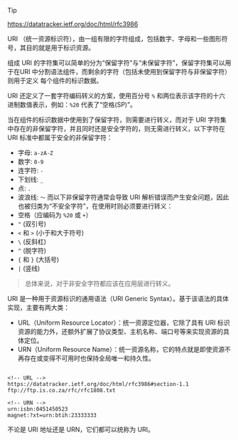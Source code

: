 >[!tip]
>https://datatracker.ietf.org/doc/html/rfc3986

URI （统一资源标识符），由一组有限的字符组成，包括数字、字母和一些图形符号，其目的就是用于标识资源。

组成 URI 的字符集可以简单的分为“保留字符”与“未保留字符”，保留字符集可以用于在URI 中分割语法组件，而剩余的字符（包括未使用到保留字符与非保留字符）则用于定义
每个组件的标识数据。

URI 还定义了一套字符编码转义的方案，使用百分号 `%` 和两位表示该字符的十六进制数值表示，例如：`%20` 代表了“空格(SP)”。

当在组件的标识数据中使用到了保留字符，则需要进行转义，而对于 URI 字符集中存在的非保留字符，并且同时还是安全字符的，则无需进行转义，以下字符在 URI 标准中都属于安全的非保留字符：
- 字母: `a-zA-Z`
- 数字: `0-9`
- 连字符: `-`
- 下划线: `_`
- 点: `.`
- 波浪线: `～`
而以下非保留字符通常会导致 URI 解析错误而产生安全问题，因此也被归类为“不安全字符”，在使用时则必须要进行转义：
- 空格（应编码为 `%20` 或 `+`）
- `"` (双引号)
- `<` 和 `>` (小于和大于符号)
- `\` (反斜杠)
- `^` (脱字符)
- `{` 和 `}` (大括号)
- `|` (竖线)

>总体来说，对于非安全字符都应该在应用层进行转义。

URI 是一种用于资源标识的通用语法（URI Generic Syntax）。基于该语法的具体实现，主要有两大类：
- URL（Uniform Resource Locator）：统一资源定位器，它除了具有 URI 标识资源的能力外，还额外扩展了协议类型、主机名称、端口号等来实现资源的具体定位。
- URN（Uniform Resource Name）：统一资源名称，它的特点就是即使资源不再存在或变得不可用时也保持全局唯一和持久性。
```text

<!-- URL -->
https://datatracker.ietf.org/doc/html/rfc3986#section-1.1
ftp://ftp.is.co.za/rfc/rfc1808.txt

<!-- URN -->
urn:isbn:0451450523
magnet:?xt=urn:btih:23333333
```

不论是 URI 地址还是 URN，它们都可以统称为 URI。

